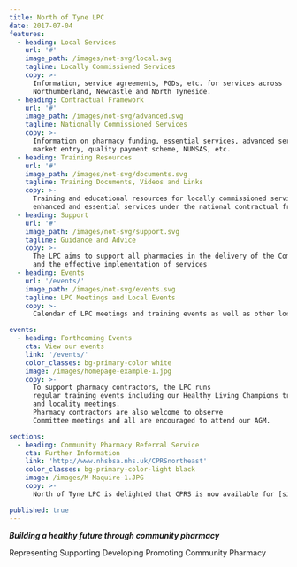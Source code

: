 ```yaml
---
title: North of Tyne LPC
date: 2017-07-04
features:
  - heading: Local Services
    url: '#'
    image_path: /images/not-svg/local.svg
    tagline: Locally Commissioned Services
    copy: >-
      Information, service agreements, PGDs, etc. for services across
      Northumberland, Newcastle and North Tyneside.
  - heading: Contractual Framework
    url: '#'  
    image_path: /images/not-svg/advanced.svg
    tagline: Nationally Commissioned Services
    copy: >-
      Information on pharmacy funding, essential services, advanced services
      market entry, quality payment scheme, NUMSAS, etc.
  - heading: Training Resources
    url: '#'
    image_path: /images/not-svg/documents.svg
    tagline: Training Documents, Videos and Links
    copy: >-
      Training and educational resources for locally commissioned services as well as
      enhanced and essential services under the national contractual framework
  - heading: Support
    url: '#'
    image_path: /images/not-svg/support.svg
    tagline: Guidance and Advice
    copy: >-
      The LPC aims to support all pharmacies in the delivery of the Community Pharmacy contractual framework
      and the effective implementation of services
  - heading: Events
    url: '/events/'
    image_path: /images/not-svg/events.svg
    tagline: LPC Meetings and Local Events
    copy: >-
      Calendar of LPC meetings and training events as well as other local events of interest to community pharmacy

events:
  - heading: Forthcoming Events
    cta: View our events
    link: '/events/'
    color_classes: bg-primary-color white
    image: /images/homepage-example-1.jpg
    copy: >-
      To support pharmacy contractors, the LPC runs
      regular training events including our Healthy Living Champions training
      and locality meetings.
      Pharmacy contractors are also welcome to observe
      Committee meetings and all are encouraged to attend our AGM.

sections:
  - heading: Community Pharmacy Referral Service
    cta: Further Information
    link: 'http://www.nhsbsa.nhs.uk/CPRSnortheast'
    color_classes: bg-primary-color-light black
    image: /images/M-Maquire-1.JPG
    copy: >-
      North of Tyne LPC is delighted that CPRS is now available for [sign up via the NHSBSA website](http://www.nhsbsa.nhs.uk/CPRSnortheast).  We hope that all pharmacy contractors will consider supporting this service that will reduce the burden on urgent and emergency care services for patients requiring low acuity advice and treatment.     

published: true
---
```


**_Building a healthy future through community pharmacy_**

Representing  Supporting  Developing  Promoting Community Pharmacy
